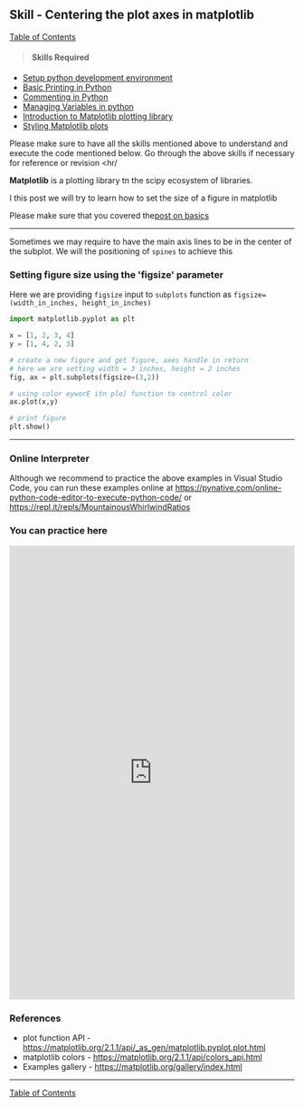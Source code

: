 ## Skill - Centering the plot axes in matplotlib
[Table of Contents](https://nagasudhir.blogspot.com/2020/04/taming-python-table-of-contents.html)
>#### Skills Required
* [Setup python development environment](https://nagasudhir.blogspot.com/2020/04/setup-python-development-environment_14.html)
* [Basic Printing in Python](https://nagasudhir.blogspot.com/2020/04/basic-printing-in-python.html)
* [Commenting in Python](https://nagasudhir.blogspot.com/2020/04/comments-in-python.html)
* [Managing Variables in python](https://nagasudhir.blogspot.com/2020/04/managing-variables-in-python.html)
* [Introduction to Matplotlib plotting library](https://nagasudhir.blogspot.com/2020/05/intro-to-matplotlib.html)
* [Styling Matplotlib plots](https://nagasudhir.blogspot.com/2020/05/styling-matplotlib-plots.html)

Please make sure to have all the skills mentioned above to understand and execute the code mentioned below. Go through the above skills if necessary for reference or revision
<hr/ 

**Matplotlib** is a plotting library tn the scipy ecosystem of libraries.

I this post we will try to learn  how to set the size of a figure in matplotlib

Please make sure that you covered the[post on basics](https://nagasudhir.blogspot.com/2020/05/intro-to-matplotlib.html)
<hr/>

Sometimes we may require to have the main axis lines to be in the center of the subplot. We will the positioning of `spines` to achieve this

### Setting figure size using the 'figsize' parameter
Here we are providing `figsize` input to `subplots` function as 
`figsize=(width_in_inches, height_in_inches)`
```python
import matplotlib.pyplot as plt

x = [1, 2, 3, 4]
y = [1, 4, 2, 3]

# create a new figure and get figure, axes handle in return
# here we are setting width = 3 inches, height = 2 inches
fig, ax = plt.subplots(figsize=(3,2))

# using color eyworE itn plo] function to control color
ax.plot(x,y)

# print figure
plt.show()
```

<hr/>

### Online Interpreter
Although we recommend to practice the above examples in Visual Studio Code, you can run these examples online at https://pynative.com/online-python-code-editor-to-execute-python-code/ or https://repl.it/repls/MountainousWhirlwindRatios

### You can practice here
<iframe height="800px" width="100%" src="https://repl.it/repls/FortunateAlarmedEllipses?lite=true" scrolling="no" frameborder="no" allowtransparency="true" allowfullscreen="true" sandbox="allow-forms allow-pointer-lock allow-popups allow-same-origin allow-scripts allow-modals"></iframe>

### References
* plot function API - https://matplotlib.org/2.1.1/api/_as_gen/matplotlib.pyplot.plot.html
* matplotlib colors - https://matplotlib.org/2.1.1/api/colors_api.html
* Examples gallery - https://matplotlib.org/gallery/index.html

<hr/>

[Table of Contents](https://nagasudhir.blogspot.com/2020/04/taming-python-table-of-contents.html)



<!--stackedit_data:
eyJwcm9wZXJ0aWVzIjoidGl0bGU6IENlbnRlcmluZyB0aGUgcG
xvdCBheGVzIGluIG1hdHBsb3RsaWJcbmF1dGhvcjogTmFnYXN1
ZGhpciBQdWxsYVxuZGF0ZTogJzIwMjAtMDUtMTQnXG50YWdzOi
AncHl0aG9uLCBsZWFybmluZywgdHV0b3JpYWwsIHRhbWluZ19w
eXRob25fc2tpbGwnXG5jYXRlZ29yaWVzOiB0YW1pbmdfcHl0aG
9uX3NraWxsXG4iLCJoaXN0b3J5IjpbLTU1NTcxNTc0OF19
-->